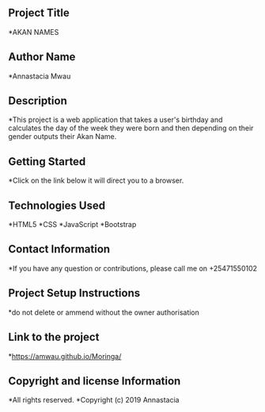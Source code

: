 ## Project Title
*AKAN NAMES

## Author Name
*Annastacia Mwau

## Description
*This project is a web application that takes a user's birthday and calculates the day of the week they were born and then depending on their gender outputs their Akan Name.

## Getting Started
*Click on the link below it will direct you to a browser.

## Technologies Used
*HTML5 
*CSS
*JavaScript 
*Bootstrap

## Contact Information
*If you have any question or contributions, please call me on +25471550102

## Project Setup Instructions
*do not delete or ammend without the owner authorisation

## Link to the project
*https://amwau.github.io/Moringa/

## Copyright and license Information
*All rights reserved. *Copyright (c) 2019 Annastacia